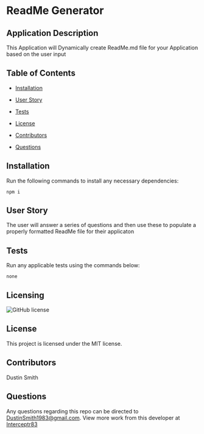 # ReadMe Generator
  
  ## Application Description

  This Application will Dynamically create ReadMe.md file for your Application based on the user input

  ## Table of Contents

  * [Installation](#install)

  * [User Story](#userStory)

  * [Tests](#tests)

  * [License](#license)

  * [Contributors](#contributors)

  * [Questions](#questions)



  ## Installation

  Run the following commands to install any necessary dependencies:

  ```
  npm i
  ```

  ## User Story

  The user will answer a series of questions and then use these to populate a properly formatted ReadMe file for their applicaton

  ## Tests

  Run any applicable tests using the commands below:

  ```
  none
  ```

  ## Licensing

  ![GitHub license](https://img.shields.io/badge/license-MIT-blue.svg)
  ## License

This project is licensed under the MIT license.
  
  ## Contributors

  Dustin Smith

  ## Questions

  Any questions regarding this repo can be directed to DustinSmith1983@gmail.com.
  View more work from this developer at [Interceptr83](https://github.com/Interceptr83/)

  